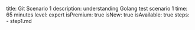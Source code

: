 title: Git Scenario 1
description: understanding Golang test scenario 1
time: 65 minutes
level: expert
isPremium: true
isNew: true
isAvailable: true
steps:
    - step1.md